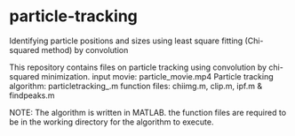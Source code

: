 # particle-tracking
Identifying particle positions and sizes using least square fitting (Chi-squared method) by convolution

This repository contains files on particle tracking using convolution by chi-squared minimization. 
input movie: particle_movie.mp4
Particle tracking algorithm: particletracking_.m
function files: chiimg.m, clip.m, ipf.m & findpeaks.m

NOTE:
The algorithm is written in MATLAB. the function files are required to be in the working directory for the algorithm to execute.
